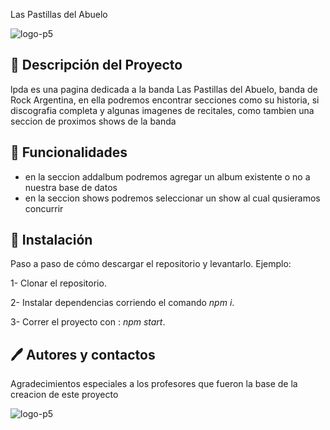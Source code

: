 Las Pastillas del Abuelo

![logo-p5](https://i.imgur.com/zuBSE5n.jpg)

## 📝 Descripción del Proyecto

lpda es una pagina dedicada a la banda Las Pastillas del Abuelo, banda de Rock Argentina, en ella podremos encontrar secciones como su historia, si discografia completa y algunas imagenes de recitales, como tambien una seccion de proximos shows de la banda 

## 🔨 Funcionalidades 

- en la seccion addalbum podremos agregar un album existente o no a nuestra base de datos
- en la seccion shows podremos seleccionar un show al cual qusieramos concurrir


## 🔧 Instalación 

Paso a paso de cómo descargar el repositorio y levantarlo. Ejemplo: 

1- Clonar el repositorio.

2- Instalar dependencias corriendo el comando _npm i_.

3- Correr el proyecto con : _npm start_.

##  🖊️  Autores y contactos

Agradecimientos especiales a los profesores que fueron la base de la creacion de este proyecto

![logo-p5](https://i.imgur.com/zuBSE5n.jpg)
